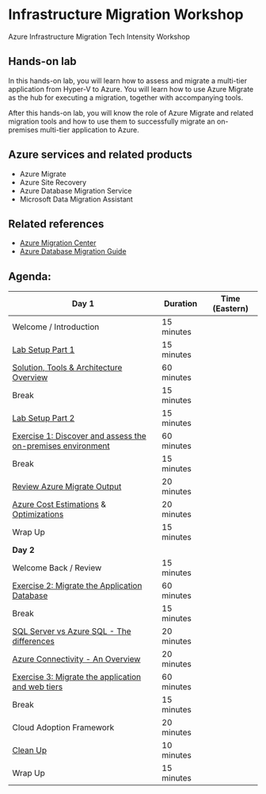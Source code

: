 # Infrastructure Migration Workshop
Azure Infrastructure Migration Tech Intensity Workshop

## Hands-on lab

In this hands-on lab, you will learn how to assess and migrate a multi-tier application from Hyper-V to Azure. You will learn how to use Azure Migrate as the hub for executing a migration, together with accompanying tools.

After this hands-on lab, you will know the role of Azure Migrate and related migration tools and how to use them to successfully migrate an on-premises multi-tier application to Azure.

## Azure services and related products

- Azure Migrate
- Azure Site Recovery
- Azure Database Migration Service
- Microsoft Data Migration Assistant

## Related references

- [Azure Migration Center](https://azure.microsoft.com/migration)
- [Azure Database Migration Guide](https://aka.ms/datamigration)

## Agenda:

| Day 1                                                        | Duration   | Time (Eastern) |
| ------------------------------------------------------------ | ---------- | -------------- |
| Welcome / Introduction                                       | 15 minutes |                |
| [Lab Setup Part 1](/Hands-on%20lab/Setup.md#task-1-deploy-the-on-premises-environment) | 15 minutes |                |
| [Solution, Tools & Architecture Overview](/Whiteboard%20design%20session/WDS%20trainer%20presentation%20-%20Line-of-business%20application%20migration.pdf) | 60 minutes |                |
| Break                                                        | 15 minutes |                |
| [Lab Setup Part 2](/Hands-on%20lab/Setup.md#task-2-verify-the-on-premises-environment) | 15 minutes |                |
| [Exercise 1: Discover and assess the on-premises environment](/Hands-on%20lab/Migration.md#exercise-1-discover-and-assess-the-on-premises-environment) | 60 minutes |                |
| Break                                                        | 15 minutes |                |
| [Review Azure Migrate Output](/Hands-on%20lab/Migration.md#task-6-explore-dependency-visualization) | 20 minutes |                |
| [Azure Cost Estimations](https://docs.microsoft.com/en-us/azure/architecture/framework/cost/design-initial-estimate) & [Optimizations](https://docs.microsoft.com/en-us/azure/architecture/framework/cost/optimize-checklist) | 20 minutes |                |
| Wrap Up                                                      | 15 minutes |                |
| **Day 2**                                                    |            |                |
| Welcome Back / Review                                        | 15 minutes |                |
| [Exercise 2: Migrate the Application Database](/Hands-on%20lab/Migration.md#exercise-2-migrate-the-application-database) | 60 minutes |                |
| Break                                                        | 15 minutes |                |
| [SQL Server vs Azure SQL - The differences](https://docs.microsoft.com/en-us/azure/azure-sql/database/transact-sql-tsql-differences-sql-server) | 20 minutes |                |
| [Azure Connectivity - An Overview](https://docs.microsoft.com/en-us/azure/networking/fundamentals/networking-overview) | 20 minutes |                |
| [Exercise 3: Migrate the application and web tiers](/Hands-on%20lab/Migration.md#exercise-3-migrate-the-application-and-web-tiers-using-azure-migrate-server-migration) | 60 minutes |                |
| Break                                                        | 15 minutes |                |
| Cloud Adoption Framework                                      | 20 minutes |                |
| [Clean Up](/Hands-on%20lab/Migration.md#after-the-hands-on-lab) | 10 minutes |                |
| Wrap Up                                                      | 15 minutes |                |
